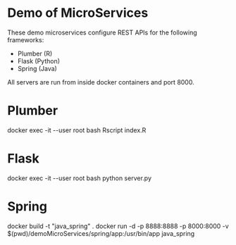# Demo of MicroServices

These demo microservices configure REST APIs for the following frameworks:
* Plumber (R)
* Flask (Python)
* Spring (Java)

All servers are run from inside docker containers and port 8000.

# Plumber
docker exec -it --user root <container> bash
Rscript index.R

# Flask
docker exec -it --user root <container> bash
python server.py

# Spring
docker build -t "java_spring" .
docker run -d -p 8888:8888 -p 8000:8000 -v $(pwd)/demoMicroServices/spring/app:/usr/bin/app java_spring


